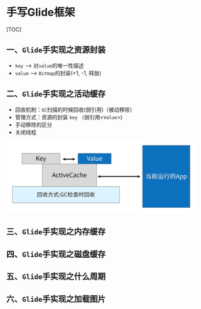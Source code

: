 # 手写Glide框架
[TOC]

## 一、`Glide`手实现之资源封装

* `key` --> 对`value`的唯一性描述
* `value` --> `Bitmap`的封装(+1, -1, 释放)

## 二、`Glide`手实现之活动缓存

* 回收机制：`GC`扫描的时候回收(弱引用)（被动移除）
* 管理方式：资源的封装 `key` （弱引用<`Value`>)
* 手动移除的区分
* 关闭线程

![image](https://github.com/tianyalu/NeGlide2/raw/master/show/active_cache.png)

## 三、`Glide`手实现之内存缓存



## 四、`Glide`手实现之磁盘缓存



## 五、`Glide`手实现之什么周期



## 六、`Glide`手实现之加载图片